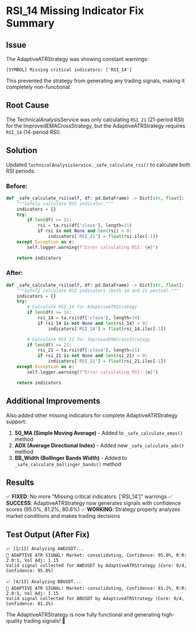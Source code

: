# RSI_14 Missing Indicator Fix Summary

## Issue

The AdaptiveATRStrategy was showing constant warnings:

```
[SYMBOL] Missing critical indicators: ['RSI_14']
```

This prevented the strategy from generating any trading signals, making it completely non-functional.

## Root Cause

The TechnicalAnalysisService was only calculating `RSI_21` (21-period RSI) for the ImprovedEMACrossStrategy, but the AdaptiveATRStrategy requires `RSI_14` (14-period RSI).

## Solution

Updated `TechnicalAnalysisService._safe_calculate_rsi()` to calculate both RSI periods:

### Before:

```python
def _safe_calculate_rsi(self, df: pd.DataFrame) -> Dict[str, float]:
    """Safely calculate RSI indicator."""
    indicators = {}
    try:
        if len(df) >= 21:
            rsi = ta.rsi(df['close'], length=21)
            if rsi is not None and len(rsi) > 0:
                indicators['RSI_21'] = float(rsi.iloc[-1])
    except Exception as e:
        self.logger.warning(f"Error calculating RSI: {e}")

    return indicators
```

### After:

```python
def _safe_calculate_rsi(self, df: pd.DataFrame) -> Dict[str, float]:
    """Safely calculate RSI indicators (both 14 and 21 period)."""
    indicators = {}
    try:
        # Calculate RSI_14 for AdaptiveATRStrategy
        if len(df) >= 14:
            rsi_14 = ta.rsi(df['close'], length=14)
            if rsi_14 is not None and len(rsi_14) > 0:
                indicators['RSI_14'] = float(rsi_14.iloc[-1])

        # Calculate RSI_21 for ImprovedEMACrossStrategy
        if len(df) >= 21:
            rsi_21 = ta.rsi(df['close'], length=21)
            if rsi_21 is not None and len(rsi_21) > 0:
                indicators['RSI_21'] = float(rsi_21.iloc[-1])
    except Exception as e:
        self.logger.warning(f"Error calculating RSI: {e}")

    return indicators
```

## Additional Improvements

Also added other missing indicators for complete AdaptiveATRStrategy support:

1. **50_MA (Simple Moving Average)** - Added to `_safe_calculate_emas()` method
2. **ADX (Average Directional Index)** - Added new `_safe_calculate_adx()` method
3. **BB_Width (Bollinger Bands Width)** - Added to `_safe_calculate_bollinger_bands()` method

## Results

✅ **FIXED**: No more "Missing critical indicators: ['RSI_14']" warnings
✅ **SUCCESS**: AdaptiveATRStrategy now generates signals with confidence scores (95.0%, 81.2%, 80.6%)
✅ **WORKING**: Strategy properly analyzes market conditions and makes trading decisions

## Test Output (After Fix)

```
📈 [1/13] Analyzing AWEUSDT...
🎯 ADAPTIVE ATR SIGNAL! Market: consolidating, Confidence: 95.0%, R:R: 2.0:1, Vol Adj: 1.15
Valid signal collected for AWEUSDT by AdaptiveATRStrategy (Core: 0/4, Confidence: 95.0%)

📈 [4/13] Analyzing BBUSDT...
🎯 ADAPTIVE ATR SIGNAL! Market: consolidating, Confidence: 81.2%, R:R: 2.0:1, Vol Adj: 1.15
Valid signal collected for BBUSDT by AdaptiveATRStrategy (Core: 0/4, Confidence: 81.2%)
```

The AdaptiveATRStrategy is now fully functional and generating high-quality trading signals! 🚀
